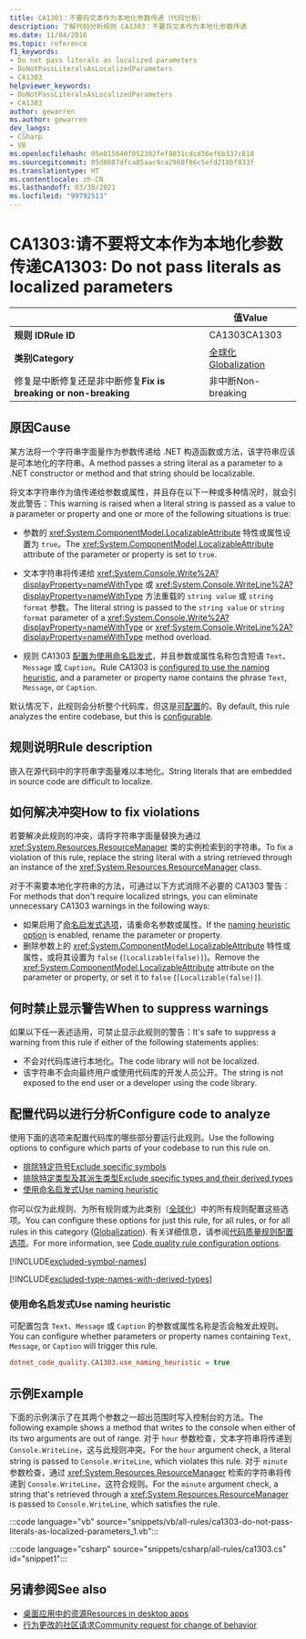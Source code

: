 ```yaml
---
title: CA1303：不要将文本作为本地化参数传递（代码分析）
description: 了解代码分析规则 CA1303：不要将文本作为本地化参数传递
ms.date: 11/04/2016
ms.topic: reference
f1_keywords:
- Do not pass literals as localized parameters
- DoNotPassLiteralsAsLocalizedParameters
- CA1303
helpviewer_keywords:
- DoNotPassLiteralsAsLocalizedParameters
- CA1303
author: gewarren
ms.author: gewarren
dev_langs:
- CSharp
- VB
ms.openlocfilehash: 05e015640f052302fef8031cdcd56ef6b337c818
ms.sourcegitcommit: 05d0087dfca85aac9ca2960f86c5efd218bf833f
ms.translationtype: HT
ms.contentlocale: zh-CN
ms.lasthandoff: 03/30/2021
ms.locfileid: "99792513"
---
```

# <a name="ca1303-do-not-pass-literals-as-localized-parameters"></a><span data-ttu-id="049e3-103">CA1303:请不要将文本作为本地化参数传递</span><span class="sxs-lookup"><span data-stu-id="049e3-103">CA1303: Do not pass literals as localized parameters</span></span>

| | <span data-ttu-id="049e3-104">值</span><span class="sxs-lookup"><span data-stu-id="049e3-104">Value</span></span> |
|-|-|
| <span data-ttu-id="049e3-105">**规则 ID**</span><span class="sxs-lookup"><span data-stu-id="049e3-105">**Rule ID**</span></span> |<span data-ttu-id="049e3-106">CA1303</span><span class="sxs-lookup"><span data-stu-id="049e3-106">CA1303</span></span>|
| <span data-ttu-id="049e3-107">**类别**</span><span class="sxs-lookup"><span data-stu-id="049e3-107">**Category**</span></span> |[<span data-ttu-id="049e3-108">全球化</span><span class="sxs-lookup"><span data-stu-id="049e3-108">Globalization</span></span>](globalization-warnings.md)|
| <span data-ttu-id="049e3-109">修复是中断修复还是非中断修复</span><span class="sxs-lookup"><span data-stu-id="049e3-109">**Fix is breaking or non-breaking**</span></span> |<span data-ttu-id="049e3-110">非中断</span><span class="sxs-lookup"><span data-stu-id="049e3-110">Non-breaking</span></span>|

## <a name="cause"></a><span data-ttu-id="049e3-111">原因</span><span class="sxs-lookup"><span data-stu-id="049e3-111">Cause</span></span>

<span data-ttu-id="049e3-112">某方法将一个字符串字面量作为参数传递给 .NET 构造函数或方法，该字符串应该是可本地化的字符串。</span><span class="sxs-lookup"><span data-stu-id="049e3-112">A method passes a string literal as a parameter to a .NET constructor or method and that string should be localizable.</span></span>

<span data-ttu-id="049e3-113">将文本字符串作为值传递给参数或属性，并且存在以下一种或多种情况时，就会引发此警告：</span><span class="sxs-lookup"><span data-stu-id="049e3-113">This warning is raised when a literal string is passed as a value to a parameter or property and one or more of the following situations is true:</span></span>

- <span data-ttu-id="049e3-114">参数的 <xref:System.ComponentModel.LocalizableAttribute> 特性或属性设置为 `true`。</span><span class="sxs-lookup"><span data-stu-id="049e3-114">The <xref:System.ComponentModel.LocalizableAttribute> attribute of the parameter or property is set to `true`.</span></span>

- <span data-ttu-id="049e3-115">文本字符串将传递给 <xref:System.Console.Write%2A?displayProperty=nameWithType> 或 <xref:System.Console.WriteLine%2A?displayProperty=nameWithType> 方法重载的 `string value` 或 `string format` 参数。</span><span class="sxs-lookup"><span data-stu-id="049e3-115">The literal string is passed to the `string value` or `string format` parameter of a <xref:System.Console.Write%2A?displayProperty=nameWithType> or <xref:System.Console.WriteLine%2A?displayProperty=nameWithType> method overload.</span></span>

- <span data-ttu-id="049e3-116">规则 CA1303 [配置为使用命名启发式](#use-naming-heuristic)，并且参数或属性名称包含短语 `Text`、`Message` 或 `Caption`。</span><span class="sxs-lookup"><span data-stu-id="049e3-116">Rule CA1303 is [configured to use the naming heuristic](#use-naming-heuristic), and a parameter or property name contains the phrase `Text`, `Message`, or `Caption`.</span></span>

<span data-ttu-id="049e3-117">默认情况下，此规则会分析整个代码库，但这是[可配置](#configure-code-to-analyze)的。</span><span class="sxs-lookup"><span data-stu-id="049e3-117">By default, this rule analyzes the entire codebase, but this is [configurable](#configure-code-to-analyze).</span></span>

## <a name="rule-description"></a><span data-ttu-id="049e3-118">规则说明</span><span class="sxs-lookup"><span data-stu-id="049e3-118">Rule description</span></span>

<span data-ttu-id="049e3-119">嵌入在源代码中的字符串字面量难以本地化。</span><span class="sxs-lookup"><span data-stu-id="049e3-119">String literals that are embedded in source code are difficult to localize.</span></span>

## <a name="how-to-fix-violations"></a><span data-ttu-id="049e3-120">如何解决冲突</span><span class="sxs-lookup"><span data-stu-id="049e3-120">How to fix violations</span></span>

<span data-ttu-id="049e3-121">若要解决此规则的冲突，请将字符串字面量替换为通过 <xref:System.Resources.ResourceManager> 类的实例检索到的字符串。</span><span class="sxs-lookup"><span data-stu-id="049e3-121">To fix a violation of this rule, replace the string literal with a string retrieved through an instance of the <xref:System.Resources.ResourceManager> class.</span></span>

<span data-ttu-id="049e3-122">对于不需要本地化字符串的方法，可通过以下方式消除不必要的 CA1303 警告：</span><span class="sxs-lookup"><span data-stu-id="049e3-122">For methods that don't require localized strings, you can eliminate unnecessary CA1303 warnings in the following ways:</span></span>

- <span data-ttu-id="049e3-123">如果启用了[命名启发式选项](#use-naming-heuristic)，请重命名参数或属性。</span><span class="sxs-lookup"><span data-stu-id="049e3-123">If the [naming heuristic option](#use-naming-heuristic) is enabled, rename the parameter or property.</span></span>
- <span data-ttu-id="049e3-124">删除参数上的 <xref:System.ComponentModel.LocalizableAttribute> 特性或属性，或将其设置为 `false` (`[Localizable(false)]`)。</span><span class="sxs-lookup"><span data-stu-id="049e3-124">Remove the <xref:System.ComponentModel.LocalizableAttribute> attribute on the parameter or property, or set it to `false` (`[Localizable(false)]`).</span></span>

## <a name="when-to-suppress-warnings"></a><span data-ttu-id="049e3-125">何时禁止显示警告</span><span class="sxs-lookup"><span data-stu-id="049e3-125">When to suppress warnings</span></span>

<span data-ttu-id="049e3-126">如果以下任一表述适用，可禁止显示此规则的警告：</span><span class="sxs-lookup"><span data-stu-id="049e3-126">It's safe to suppress a warning from this rule if either of the following statements applies:</span></span>

- <span data-ttu-id="049e3-127">不会对代码库进行本地化。</span><span class="sxs-lookup"><span data-stu-id="049e3-127">The code library will not be localized.</span></span>
- <span data-ttu-id="049e3-128">该字符串不会向最终用户或使用代码库的开发人员公开。</span><span class="sxs-lookup"><span data-stu-id="049e3-128">The string is not exposed to the end user or a developer using the code library.</span></span>

## <a name="configure-code-to-analyze"></a><span data-ttu-id="049e3-129">配置代码以进行分析</span><span class="sxs-lookup"><span data-stu-id="049e3-129">Configure code to analyze</span></span>

<span data-ttu-id="049e3-130">使用下面的选项来配置代码库的哪些部分要运行此规则。</span><span class="sxs-lookup"><span data-stu-id="049e3-130">Use the following options to configure which parts of your codebase to run this rule on.</span></span>

- [<span data-ttu-id="049e3-131">排除特定符号</span><span class="sxs-lookup"><span data-stu-id="049e3-131">Exclude specific symbols</span></span>](#exclude-specific-symbols)
- [<span data-ttu-id="049e3-132">排除特定类型及其派生类型</span><span class="sxs-lookup"><span data-stu-id="049e3-132">Exclude specific types and their derived types</span></span>](#exclude-specific-types-and-their-derived-types)
- [<span data-ttu-id="049e3-133">使用命名启发式</span><span class="sxs-lookup"><span data-stu-id="049e3-133">Use naming heuristic</span></span>](#use-naming-heuristic)

<span data-ttu-id="049e3-134">你可以仅为此规则、为所有规则或为此类别（[全球化](globalization-warnings.md)）中的所有规则配置这些选项。</span><span class="sxs-lookup"><span data-stu-id="049e3-134">You can configure these options for just this rule, for all rules, or for all rules in this category ([Globalization](globalization-warnings.md)).</span></span> <span data-ttu-id="049e3-135">有关详细信息，请参阅[代码质量规则配置选项](../code-quality-rule-options.md)。</span><span class="sxs-lookup"><span data-stu-id="049e3-135">For more information, see [Code quality rule configuration options](../code-quality-rule-options.md).</span></span>

[!INCLUDE[excluded-symbol-names](~/includes/code-analysis/excluded-symbol-names.md)]

[!INCLUDE[excluded-type-names-with-derived-types](~/includes/code-analysis/excluded-type-names-with-derived-types.md)]

### <a name="use-naming-heuristic"></a><span data-ttu-id="049e3-136">使用命名启发式</span><span class="sxs-lookup"><span data-stu-id="049e3-136">Use naming heuristic</span></span>

<span data-ttu-id="049e3-137">可配置包含 `Text`、`Message` 或 `Caption` 的参数或属性名称是否会触发此规则。</span><span class="sxs-lookup"><span data-stu-id="049e3-137">You can configure whether parameters or property names containing `Text`, `Message`, or `Caption` will trigger this rule.</span></span>

```ini
dotnet_code_quality.CA1303.use_naming_heuristic = true
```

## <a name="example"></a><span data-ttu-id="049e3-138">示例</span><span class="sxs-lookup"><span data-stu-id="049e3-138">Example</span></span>

<span data-ttu-id="049e3-139">下面的示例演示了在其两个参数之一超出范围时写入控制台的方法。</span><span class="sxs-lookup"><span data-stu-id="049e3-139">The following example shows a method that writes to the console when either of its two arguments are out of range.</span></span> <span data-ttu-id="049e3-140">对于 `hour` 参数检查，文本字符串将传递到 `Console.WriteLine`，这与此规则冲突。</span><span class="sxs-lookup"><span data-stu-id="049e3-140">For the `hour` argument check, a literal string is passed to `Console.WriteLine`, which violates this rule.</span></span> <span data-ttu-id="049e3-141">对于 `minute` 参数检查，通过 <xref:System.Resources.ResourceManager> 检索的字符串将传递到 `Console.WriteLine`，这符合规则。</span><span class="sxs-lookup"><span data-stu-id="049e3-141">For the `minute` argument check, a string that's retrieved through a <xref:System.Resources.ResourceManager> is passed to `Console.WriteLine`, which satisfies the rule.</span></span>

:::code language="vb" source="snippets/vb/all-rules/ca1303-do-not-pass-literals-as-localized-parameters_1.vb":::

:::code language="csharp" source="snippets/csharp/all-rules/ca1303.cs" id="snippet1":::

## <a name="see-also"></a><span data-ttu-id="049e3-142">另请参阅</span><span class="sxs-lookup"><span data-stu-id="049e3-142">See also</span></span>

- [<span data-ttu-id="049e3-143">桌面应用中的资源</span><span class="sxs-lookup"><span data-stu-id="049e3-143">Resources in desktop apps</span></span>](../../../framework/resources/index.md)
- [<span data-ttu-id="049e3-144">行为更改的社区请求</span><span class="sxs-lookup"><span data-stu-id="049e3-144">Community request for change of behavior</span></span>](https://github.com/dotnet/roslyn-analyzers/issues/2933)
